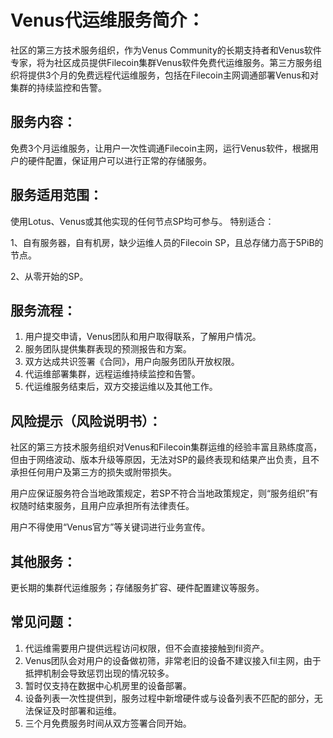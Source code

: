 # Venus代运维服务简介：

社区的第三方技术服务组织，作为Venus Community的长期支持者和Venus软件专家，将为社区成员提供Filecoin集群Venus软件免费代运维服务。第三方服务组织将提供3个月的免费远程代运维服务，包括在Filecoin主网调通部署Venus和对集群的持续监控和告警。

## 服务内容：
免费3个月运维服务，让用户一次性调通Filecoin主网，运行Venus软件，根据用户的硬件配置，保证用户可以进行正常的存储服务。

## 服务适用范围：

使用Lotus、Venus或其他实现的任何节点SP均可参与。
特别适合：

1、自有服务器，自有机房，缺少运维人员的Filecoin SP，且总存储力高于5PiB的节点。

2、从零开始的SP。

## 服务流程：

1. 用户提交申请，Venus团队和用户取得联系，了解用户情况。
2. 服务团队提供集群表现的预测报告和方案。
3. 双方达成共识签署《合同》，用户向服务团队开放权限。
4. 代运维部署集群，远程运维持续监控和告警。
5. 代运维服务结束后，双方交接运维以及其他工作。

## 风险提示（风险说明书）：

社区的第三方技术服务组织对Venus和Filecoin集群运维的经验丰富且熟练度高，但由于网络波动、版本升级等原因，无法对SP的最终表现和结果产出负责，且不承担任何用户及第三方的损失或附带损失。

用户应保证服务符合当地政策规定，若SP不符合当地政策规定，则“服务组织”有权随时结束服务，且用户应承担所有法律责任。

用户不得使用“Venus官方”等关键词进行业务宣传。

## 其他服务：

更长期的集群代运维服务；存储服务扩容、硬件配置建议等服务。

## 常见问题：

1. 代运维需要用户提供远程访问权限，但不会直接接触到fil资产。
2. Venus团队会对用户的设备做初筛，非常老旧的设备不建议接入fil主网，由于抵押机制会导致惩罚出现的情况较多。
3. 暂时仅支持在数据中心机房里的设备部署。
4. 设备列表一次性提供到，服务过程中新增硬件或与设备列表不匹配的部分，无法保证及时部署和运维。
5. 三个月免费服务时间从双方签署合同开始。
